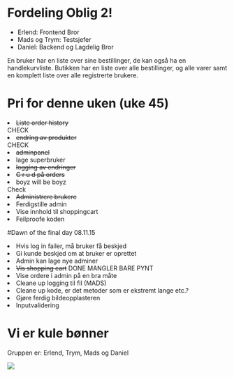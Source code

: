 # Fordeling Oblig 2!

<ul>
<li>Erlend: Frontend Bror</li>
<li>Mads og Trym: Testsjefer</li>
<li>Daniel: Backend og Lagdelig Bror</li>
</ul>


En bruker har en liste over sine bestillinger, de kan også ha en handlekurvliste. Butikken har en liste over alle bestillinger, og alle varer samt en komplett liste over alle registrerte brukere.

# Pri for denne uken (uke 45)

<li><del>Liste order history</del></li>CHECK
<li><del>endring av produkter</del></li>CHECK
<li><del>adminpanel</del></li>
<li>lage superbruker</li>
<li><del>logging av endringer</del></li>
<li><del>C r u d på orders</del></li>
<li>boyz will be boyz</li>Check
<li><del>Administrere brukere</del></li>
<li>Ferdigstille admin</li>
<li>Vise innhold til shoppingcart</li>
<li>Feilproofe koden</li>

#Dawn of the final day 08.11.15

<li>Hvis log in failer, må bruker få beskjed</li>
<li>Gi kunde beskjed om at bruker er oprettet</li>
<li>Admin kan lage nye adminer</li>
<li><del>Vis shopping cart</del> DONE MANGLER BARE PYNT</li>
<li>Vise ordere i admin på en bra måte</li>
<li>Cleane up logging til fil (MADS)</li>
<li>Cleane up kode, er det metoder som er ekstremt lange etc.?</li>
<li>Gjøre ferdig bildeopplasteren</li>
<li>Inputvalidering</li>



# Vi er kule bønner

Gruppen er: Erlend, Trym, Mads og Daniel

![](http://i.imgur.com/WE9rD1U.png)

